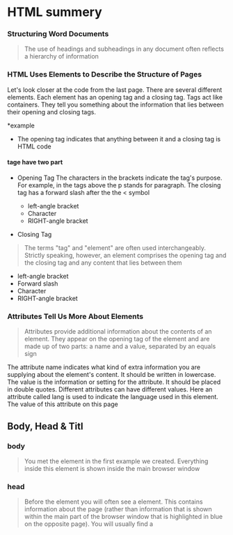 # HTML summery
 
### Structuring Word Documents
>The use of headings and 
subheadings in any document 
often reflects a hierarchy of 
>information

### HTML Uses Elements to Describe the Structure of Pages
>
Let's look closer at the code from the last page. 
There are several different elements. Each 
element has an opening tag and a closing tag.
Tags act like containers. They tell you 
something about the information that lies 
between their opening and closing tags.
>
*example
- The opening <html> tag indicates that anything between it and a closing </html> tag is HTML code

#### tage have two part 
* Opening Tag
The characters in the brackets 
indicate the tag's purpose. 
For example, in the tags above 
the p stands for paragraph.
The closing tag has a forward 
slash after the the < symbol

  - left-angle bracket
  - Character
  - RIGHT-angle bracket
* Closing Tag
>The terms "tag" and "element" 
 are often used interchangeably.
>Strictly speaking, however, an 
 element comprises the opening 
>tag and the closing tag and any 
>content that lies between them

  - left-angle bracket
  - Forward slash
  - Character
  - RIGHT-angle bracket

### Attributes Tell Us More About Elements
>Attributes provide additional information 
about the contents of an element. They appear 
on the opening tag of the element and are 
made up of two parts: a name and a value, 
>separated by an equals sign
>
The attribute name indicates 
what kind of extra information 
you are supplying about the 
element's content. It should be 
written in lowercase.
The value is the information 
or setting for the attribute. It 
should be placed in double 
quotes. Different attributes can 
have different values.
Here an attribute called lang is 
used to indicate the language 
used in this element. The value 
of this attribute on this page
>

## Body, Head & Titl

### body
>You met the <body> element 
in the first example we created. 
Everything inside this element is 
shown inside the main browser 
window
>
### head
>Before the <body> element you 
will often see a <head> element. 
This contains information 
about the page (rather than 
information that is shown within 
the main part of the browser 
window that is highlighted in 
blue on the opposite page). 
You will usually find a <title>
element inside the <head>
>element

### Title 
The contents of the <title>
element are either shown in the 
top of the browser, above where 
you usually type in the URL of 
the page you want to visit, or 
on the tab for that page (if your 
browser uses tabs to allow you 
to view multiple pages at the same time





